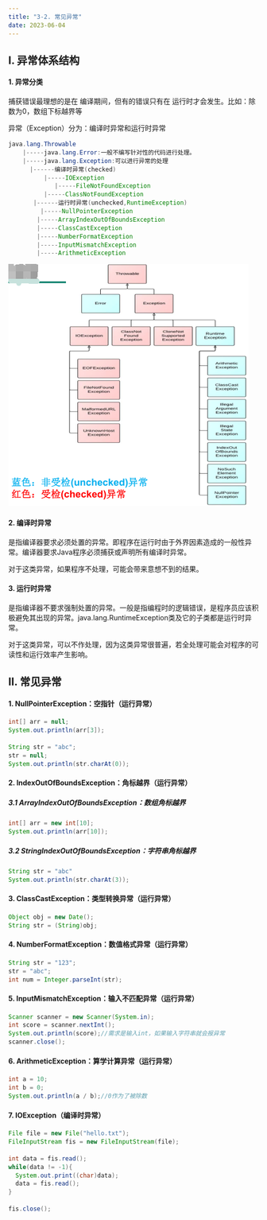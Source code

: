 ```yaml
---
title: "3-2. 常见异常"
date: 2023-06-04
---
```

## Ⅰ. 异常体系结构

#### 1. 异常分类
捕获错误最理想的是在 编译期间，但有的错误只有在 运行时才会发生。比如：除数为0，数组下标越界等

异常（Exception）分为：编译时异常和运行时异常
```java
java.lang.Throwable
    |-----java.lang.Error:一般不编写针对性的代码进行处理。
    |-----java.lang.Exception:可以进行异常的处理
      |------编译时异常(checked)
          |-----IOException
             |-----FileNotFoundException
          |-----ClassNotFoundException
       |------运行时异常(unchecked,RuntimeException)
         |-----NullPointerException
        |-----ArrayIndexOutOfBoundsException
        |-----ClassCastException
        |-----NumberFormatException
        |-----InputMismatchException
        |-----ArithmeticException
```
![3-2-1](/img/java/javase/3-2-1.jpg)

#### 2. 编译时异常
是指编译器要求必须处置的异常。即程序在运行时由于外界因素造成的一般性异常。编译器要求Java程序必须捕获或声明所有编译时异常。

对于这类异常，如果程序不处理，可能会带来意想不到的结果。

#### 3. 运行时异常
是指编译器不要求强制处置的异常。一般是指编程时的逻辑错误，是程序员应该积极避免其出现的异常。java.lang.RuntimeException类及它的子类都是运行时异常。

对于这类异常，可以不作处理，因为这类异常很普遍，若全处理可能会对程序的可读性和运行效率产生影响。



## Ⅱ. 常见异常
#### 1. NullPointerException：空指针（运行异常）
```java
int[] arr = null;
System.out.println(arr[3]);

String str = "abc";
str = null;
System.out.println(str.charAt(0));
```

#### 2. IndexOutOfBoundsException：角标越界（运行异常）
##### 3.1 ArrayIndexOutOfBoundsException：数组角标越界
```java
int[] arr = new int[10];
System.out.println(arr[10]);
```
##### 3.2 StringIndexOutOfBoundsException：字符串角标越界
```java
String str = "abc"
System.out.println(str.charAt(3));
```

#### 3. ClassCastException：类型转换异常（运行异常）
```java
Object obj = new Date();
String str = (String)obj;
```

#### 4. NumberFormatException：数值格式异常（运行异常）
```java
String str = "123";
str = "abc";
int num = Integer.parseInt(str);
```

#### 5. InputMismatchException：输入不匹配异常（运行异常）
```java
Scanner scanner = new Scanner(System.in);
int score = scanner.nextInt();
System.out.println(score);//需求是输入int，如果输入字符串就会报异常
scanner.close();
```

#### 6. ArithmeticException：算学计算异常（运行异常）
```java
int a = 10;
int b = 0;
System.out.println(a / b);//0作为了被除数
```

#### 7. IOException（编译时异常）
```java
File file = new File("hello.txt");
FileInputStream fis = new FileInputStream(file);

int data = fis.read();
while(data != -1){
  System.out.print((char)data);
  data = fis.read();
}

fis.close();
```

